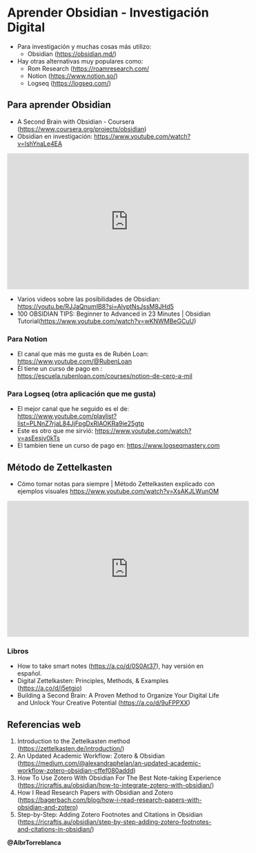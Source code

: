 
# Aprender Obsidian - Investigación Digital

- Para investigación y muchas cosas más utilizo:
	- Obsidian (https://obsidian.md/)
- Hay otras alternativas muy populares como:
	- Rom Research (https://roamresearch.com/
	- Notion (https://www.notion.so/)
	- Logseq (https://logseq.com/)

## Para aprender Obsidian

- A Second Brain with Obsidian - Coursera (https://www.coursera.org/projects/obsidian)
- Obsidian en investigación: https://www.youtube.com/watch?v=IshYnaLe4EA

<iframe width="560" height="315" src="https://www.youtube.com/embed/IshYnaLe4EA?si=EFBwKfxr_fvIDo9S" title="YouTube video player" frameborder="0" allow="accelerometer; autoplay; clipboard-write; encrypted-media; gyroscope; picture-in-picture; web-share" referrerpolicy="strict-origin-when-cross-origin" allowfullscreen></iframe>

- Varios videos sobre las posibilidades de Obsidian: https://youtu.be/RJJaQnumIB8?si=AlvptNsJssM8JHd5
-  100 OBSIDIAN TIPS: Beginner to Advanced in 23 Minutes | Obsidian Tutorial(https://www.youtube.com/watch?v=wKNWMBeGCuU)

### Para Notion

- El canal que más me gusta es de Rubén Loan: https://www.youtube.com/@RubenLoan
- Él tiene un curso de pago en : https://escuela.rubenloan.com/courses/notion-de-cero-a-mil

### Para Logseq (otra aplicación que me gusta)

- El mejor canal que he seguido es el de: https://www.youtube.com/playlist?list=PLNnZ7rjaL84JjFpgDxRlAOKRa9ie25gtp
- Este es otro que me sirvió: https://www.youtube.com/watch?v=asEesjv0kTs
- El tambien tiene un curso de pago en: https://www.logseqmastery.com
## Método de Zettelkasten 

- Cómo tomar notas para siempre | Método Zettelkasten explicado con ejemplos visuales https://www.youtube.com/watch?v=XsAKJLWunOM 

<iframe width="560" height="315" src="https://www.youtube.com/embed/XsAKJLWunOM?si=rN24t5FRUrk-0ogR" title="YouTube video player" frameborder="0" allow="accelerometer; autoplay; clipboard-write; encrypted-media; gyroscope; picture-in-picture; web-share" referrerpolicy="strict-origin-when-cross-origin" allowfullscreen></iframe>


### Libros

- How to take smart notes (https://a.co/d/0S0At37), hay versión en español. 
- Digital Zettelkasten: Principles, Methods, & Examples  (https://a.co/d/i5etgjo)
- Building a Second Brain: A Proven Method to Organize Your Digital Life and Unlock Your Creative Potential (https://a.co/d/9uFPPXX)


## Referencias web
1. Introduction to the Zettelkasten method (https://zettelkasten.de/introduction/)
2. An Updated Academic Workflow: Zotero & Obsidian (https://medium.com/@alexandraphelan/an-updated-academic-workflow-zotero-obsidian-cffef080addd)
3. How To Use Zotero With Obsidian For The Best Note-taking Experience (https://ricraftis.au/obsidian/how-to-integrate-zotero-with-obsidian/)
4. How I Read Research Papers with Obsidian and Zotero (https://bagerbach.com/blog/how-i-read-research-papers-with-obsidian-and-zotero)
5. Step-by-Step: Adding Zotero Footnotes and Citations in Obsidian (https://ricraftis.au/obsidian/step-by-step-adding-zotero-footnotes-and-citations-in-obsidian/)



**@AlbrTorreblanca**
